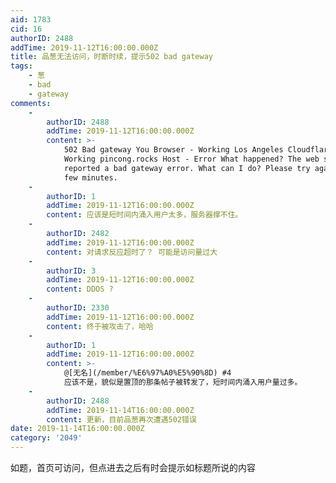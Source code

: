```yaml
---
aid: 1783
cid: 16
authorID: 2488
addTime: 2019-11-12T16:00:00.000Z
title: 品葱无法访问，时断时续，提示502 bad gateway
tags:
    - 葱
    - bad
    - gateway
comments:
    -
        authorID: 2488
        addTime: 2019-11-12T16:00:00.000Z
        content: >-
            502 Bad gateway You Browser - Working Los Angeles Cloudflare -
            Working pincong.rocks Host - Error What happened? The web server
            reported a bad gateway error. What can I do? Please try again in a
            few minutes.
    -
        authorID: 1
        addTime: 2019-11-12T16:00:00.000Z
        content: 应该是短时间内涌入用户太多，服务器撑不住。
    -
        authorID: 2482
        addTime: 2019-11-12T16:00:00.000Z
        content: 对请求反应超时了？ 可能是访问量过大
    -
        authorID: 3
        addTime: 2019-11-12T16:00:00.000Z
        content: DDOS ?
    -
        authorID: 2330
        addTime: 2019-11-12T16:00:00.000Z
        content: 终于被攻击了，哈哈
    -
        authorID: 1
        addTime: 2019-11-12T16:00:00.000Z
        content: >-
            @[无名](/member/%E6%97%A0%E5%90%8D) #4
            应该不是，貌似是置顶的那条帖子被转发了，短时间内涌入用户量过多。
    -
        authorID: 2488
        addTime: 2019-11-14T16:00:00.000Z
        content: 更新，目前品葱再次遭遇502错误
date: 2019-11-14T16:00:00.000Z
category: '2049'
---
```


如题，首页可访问，但点进去之后有时会提示如标题所说的内容
